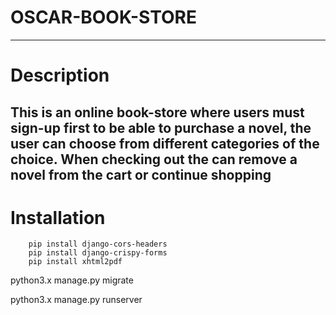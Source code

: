 # OSCAR-BOOK-STORE
---
# Description  
This is an online book-store where users must sign-up first to be able to purchase a novel, the user can choose from different categories of the choice. When checking out the can remove a novel from the cart or continue shopping
---













# Installation 


```
    pip install django-cors-headers
    pip install django-crispy-forms
    pip install xhtml2pdf
```


python3.x manage.py migrate

python3.x manage.py runserver



</br>
